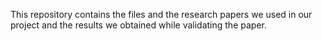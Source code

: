 This repository contains the files and the research papers we used in our project and the results we obtained while validating the paper.
